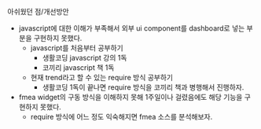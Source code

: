 아쉬웠던 점/개선방안
- javascript에 대한 이해가 부족해서 외부 ui component를 dashboard로 넣는 부분을 구현하지 못했다.
    - javascript를 처음부터 공부하기
        - 생활코딩 javascript 강의 1독
        - 코끼리 javascript 책 1독
    - 현재 trend라고 할 수 있는 require 방식 공부하기
        - 생활코딩 1독이 끝나면 require 방식을 코끼리 책과 병행해서 진행하자.
- fmea widget의 구동 방식을 이해하지 못해 1주일이나 걸렸음에도 해당 기능을 구현하지 못했다.
    - require 방식에 어느 정도 익숙해지면 fmea 소스를 분석해보자.